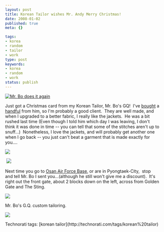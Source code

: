 ```yaml
---
layout: post
title: Korean Tailor wishes Mr. Andy Merry Christmas!
date: 2008-01-02
published: true
meta: {}

tags:
- korea
- random
- tailor
- work
type: post
keywords:
- korea
- random
- work
status: publish
---
```

[![Mr. Bo does it again](http://media.eick.us/2011/05/1681285313_8d5c17b4e6_m.jpg)](http://www.flickr.com/photos/andreweick/1681285313/ "Mr. Bo does it again by AndrewEick, on Flickr")

Just got a Christmas card from my Korean Tailor, Mr. Bo's GQ!  I've [bought](/post/2007/10/Tailored-suit-from-Osan-AFB-South-Korea.aspx) a [handful](/post/2007/07/Korean-tailor-make-Mr-Andy-look-GQ.aspx) from him, so I'm probably a good client.  They are well made, and when I upgraded to a better fabric, I really like the jackets.  He was a bit rushed last time (Even though I told him which day I was leaving, I don't think it was done in time -- you can tell that some of the stitches aren't up to snuff...)  Nonetheless, I love the jackets, and will probably get another one when I go back -- you just can't beat a garment that is made exactly for you....



![](http://media.eick.us/2011/05/2150164229_31875fa8c7.jpg)



 ![](http://media.eick.us/2011/05/2150955262_9b49310313.jpg)



Next time you go to [Osan Air Force Base](http://maps.yahoo.com/broadband/#mvt=s&lat=37.090556&lon=127.029722&mag=6), or are in Pyongtaek-City,  stop and tell Mr. Bo I sent you...(although he still won't give me a discount).  It's right out the front gate, about 2 blocks down on the left, across from Golden Gate and The Sting.



![](http://media.eick.us/2011/05/519805318_aed76992b9.jpg)



Mr. Bo's G.Q. custom tailoring.



![](http://media.eick.us/2011/05/519805308_5f5943788f.jpg)

<div class="wlWriterSmartContent" style="margin: 0px;padding: 0px">Technorati tags: [korean tailor](http://technorati.com/tags/korean%20tailor)</div>
